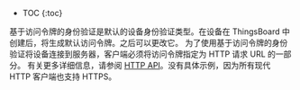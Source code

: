 * TOC
{:toc}

基于访问令牌的身份验证是默认的设备身份验证类型。在设备在 ThingsBoard 中创建后，将生成默认访问令牌。之后可以更改它。
为了使用基于访问令牌的身份验证将设备连接到服务器，客户端必须将访问令牌指定为 HTTP 请求 URL 的一部分。
有关更多详细信息，请参阅 [HTTP API](/docs/{{docsPrefix}}reference/coap-api/)。没有具体示例，因为所有现代 HTTP 客户端也支持 HTTPS。